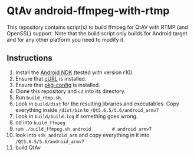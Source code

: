 # QtAv android-ffmpeg-with-rtmp

This repository contains script(s) to build ffmpeg for QtAV with RTMP (and OpenSSL) support. Note that the build script only builds for
Android target and for any other platform you need to modify it.

## Instructions

1. Install the [Android NDK][android-ndk] (tested with version r10).
2. Ensure that [cURL][cURL] is installed.
3. Ensure that [pkg-config][pkg-config] is installed.
4. Clone this repository and `cd` into its directory.
5. Run `build_rtmp.sh`.
6. Look in `build/dist` for the resulting libraries and executables. Copy everything inside `/dist/bin` to `/Qt5.6.5/5.6/android_armv7`
7. Look in `build/build.log` if something goes wrong.
8. cd into `build_ffmpeg`
9. run `./build_ffmpeg.sh android        # android armv7`
10. look into `sdk_android_arm` and copy everything in it into `/Qt5.6.5/5.6/android_armv7`
11. build QtAv

<!-- external links -->
[openssl-android]:https://github.com/guardianproject/openssl-android
[FFmpeg-Android]:https://github.com/OnlyInAmerica/FFmpeg-Android
[android-ndk]:https://developer.android.com/tools/sdk/ndk/index.html
[cURL]:http://curl.haxx.se/
[pkg-config]:http://www.freedesktop.org/wiki/Software/pkg-config/
[QtAV]:https://github.com/wang-bin/QtAV.git
